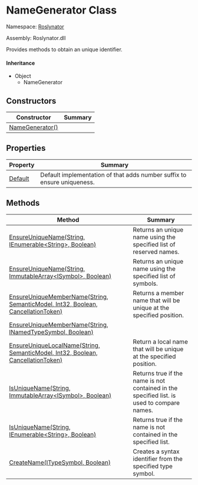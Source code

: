 # NameGenerator Class

Namespace: [Roslynator](../README.md)

Assembly: Roslynator\.dll


Provides methods to obtain an unique identifier\.

#### Inheritance

* Object
  * NameGenerator

## Constructors

| Constructor| Summary|
| --- | --- |
| [NameGenerator()](.ctor/README.md) | |

## Properties

| Property| Summary|
| --- | --- |
| [Default](Default/README.md) | Default implementation of  that adds number suffix to ensure uniqueness\. |

## Methods

| Method| Summary|
| --- | --- |
| [EnsureUniqueName(String, IEnumerable\<String>, Boolean)](EnsureUniqueName/README.md) | Returns an unique name using the specified list of reserved names\. |
| [EnsureUniqueName(String, ImmutableArray\<ISymbol>, Boolean)](EnsureUniqueName/README.md) | Returns an unique name using the specified list of symbols\. |
| [EnsureUniqueMemberName(String, SemanticModel, Int32, Boolean, CancellationToken)](EnsureUniqueMemberName/README.md) | Returns a member name that will be unique at the specified position\. |
| [EnsureUniqueMemberName(String, INamedTypeSymbol, Boolean)](EnsureUniqueMemberName/README.md) | |
| [EnsureUniqueLocalName(String, SemanticModel, Int32, Boolean, CancellationToken)](EnsureUniqueLocalName/README.md) | Return a local name that will be unique at the specified position\. |
| [IsUniqueName(String, ImmutableArray\<ISymbol>, Boolean)](IsUniqueName/README.md) | Returns true if the name is not contained in the specified list\.  is used to compare names\. |
| [IsUniqueName(String, IEnumerable\<String>, Boolean)](IsUniqueName/README.md) | Returns true if the name is not contained in the specified list\. |
| [CreateName(ITypeSymbol, Boolean)](CreateName/README.md) | Creates a syntax identifier from the specified type symbol\. |

